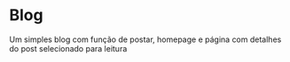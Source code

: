 # Blog

Um simples blog com função de postar, homepage e página com detalhes do post selecionado para leitura
